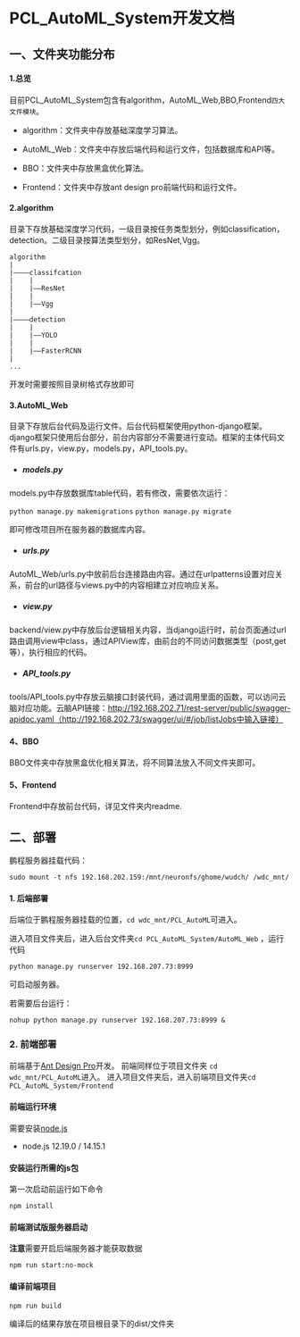 # PCL_AutoML_System开发文档

## 一、文件夹功能分布

#### 1.总览

目前PCL_AutoML_System包含有algorithm，AutoML_Web,BBO,Frontend`四大文件模块`。

* algorithm：文件夹中存放基础深度学习算法。

* AutoML_Web：文件夹中存放后端代码和运行文件，包括数据库和API等。
* BBO：文件夹中存放黑盒优化算法。
* Frontend：文件夹中存放ant design pro前端代码和运行文件。

#### 2.algorithm

目录下存放基础深度学习代码，一级目录按任务类型划分，例如classification，detection。二级目录按算法类型划分，如ResNet,Vgg。

```
algorithm
|
|————classifcation
|	 |	
|    |——ResNet
|	 |
|    |——Vgg
|
|————detection
|	 |	
|    |——YOLO
|	 |
|    |——FasterRCNN
|
...
```

开发时需要按照目录树格式存放即可

#### 3.AutoML_Web

目录下存放后台代码及运行文件。后台代码框架使用python-django框架。django框架只使用后台部分，前台内容部分不需要进行变动。框架的主体代码文件有urls.py，view.py，models.py，API_tools.py。



- ##### models.py

models.py中存放数据库table代码，若有修改，需要依次运行：

`python manage.py makemigrations`
`python manage.py migrate`

即可修改项目所在服务器的数据库内容。

* ##### urls.py

AutoML_Web/urls.py中放前后台连接路由内容。通过在urlpatterns设置对应关系，前台的url路径与views.py中的内容相建立对应响应关系。

- ##### view.py

backend/view.py中存放后台逻辑相关内容，当django运行时，前台页面通过url路由调用view中class，通过APIView库，由前台的不同访问数据类型（post,get等），执行相应的代码。

- ##### API_tools.py

tools/API_tools.py中存放云脑接口封装代码，通过调用里面的函数，可以访问云脑对应功能。云脑API链接：http://192.168.202.71/rest-server/public/swagger-apidoc.yaml（http://192.168.202.73/swagger/ui/#/job/listJobs中输入链接）

#### 4、BBO

BBO文件夹中存放黑盒优化相关算法，将不同算法放入不同文件夹即可。

#### 5、Frontend

Frontend中存放前台代码，详见文件夹内readme.



## 二、部署

鹏程服务器挂载代码：

`sudo mount -t nfs 192.168.202.159:/mnt/neuronfs/ghome/wudch/ /wdc_mnt/`

#### 1. 后端部署

后端位于鹏程服务器挂载的位置，`cd wdc_mnt/PCL_AutoML`可进入。

进入项目文件夹后，进入后台文件夹`cd PCL_AutoML_System/AutoML_Web` ，运行代码

`python manage.py runserver 192.168.207.73:8999`

可启动服务器。

若需要后台运行：

`nohup python manage.py runserver 192.168.207.73:8999 &`

### 2. 前端部署
前端基于[Ant Design Pro](https://pro.ant.design)开发。
前端同样位于项目文件夹 `cd wdc_mnt/PCL_AutoML`进入。
进入项目文件夹后，进入前端项目文件夹`cd PCL_AutoML_System/Frontend`
#### 前端运行环境

需要安装[node.js](https://nodejs.org/en/)

- node.js 12.19.0 / 14.15.1

#### 安装运行所需的js包

第一次启动前运行如下命令

```shell
npm install
```

#### 前端测试版服务器启动
**注意**需要开启后端服务器才能获取数据

```shell
npm run start:no-mock
```

#### 编译前端项目

```shell
npm run build
```
编译后的结果存放在项目根目录下的dist/文件夹
### 


